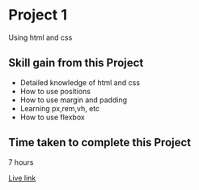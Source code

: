 # Project 1

Using html and css

## Skill gain from this Project

- Detailed knowledge of html and css
- How to use positions
- How to use margin and padding
- Learning px,rem,vh, etc
- How to use flexbox

## Time taken to complete this Project 

 7 hours

 

 
 [Live link](https://jade-otter-7acf25.netlify.app/)
